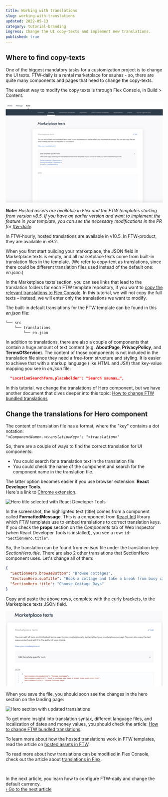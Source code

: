 ```yaml
---
title: Working with translations
slug: working-with-translations
updated: 2022-05-13
category: tutorial-branding
ingress: Change the UI copy-texts and implement new translations.
published: true
---
```


## Where to find copy-texts

One of the biggest mandatory tasks for a customization project is to
change the UI texts. FTW-daily is a rental marketplace for saunas - so,
there are quite many components and pages that need to change the
copy-texts.

The easiest way to modify the copy texts is through Flex Console, in
Build > Content.

![Modify marketplace texts](./translation_start.png)

_**Note:** Hosted assets are available in Flex and the FTW templates
starting from version v8.5. If you have an earlier version and want to
implement the feature in your template, you can see the necessary
modifications in the PR for [ftw-daily](https://github.com/sharetribe/ftw-daily/pull/1510)._

<extrainfo title="FTW-hourly and FTW-product versions with hosted translations">
In FTW-hourly, hosted translations are available in v10.5. In FTW-product, they are available in v9.2.
</extrainfo>

When you first start building your marketplace, the JSON field in
Marketplace texts is empty, and all marketplace texts come from built-in
translation files in the template. (We refer to copy-text as
translations, since there could be different translation files used
instead of the default one: _en.json_.)

In the Marketplace texts section, you can see links that lead to the
translation folders for each FTW template repository, if you want to
[copy the relevant translations to Flex Console](/concepts/translations/#how-translations-are-handled-in-flex).
In this tutorial, we will not copy the full texts – instead, we will
enter only the translations we want to modify.

The built-in default translations for the FTW template can be found in
this _en.json_ file:

```shell
└── src
    └── translations
        └── en.json
```

In addition to translations, there are also a couple of components that
contain a huge amount of text content (e.g. **AboutPage**,
**PrivacyPolicy**, and **TermsOfService**). The content of those
components is not included in the translation file since they need a
free-form structure and styling. It is easier to achieve that with a
markup language (like HTML and JSX) than key-value mapping you see in
_en.json_ file:

```json
  "LocationSearchForm.placeholder": "Search saunas…",
```

In this tutorial, we change the translations of Hero component, but we
have another document that dives deeper into this topic:
[How to change FTW bundled translations](/ftw/how-to-change-ftw-bundled-translations/)

## Change the translations for Hero component

The content of translation file has a format, where the "key" contains a
dot notation:<br />
_`"<ComponentName>.<translationKey>": "<translation>"`_

So, there are a couple of ways to find the correct translation for UI
components:

- You could search for a translation text in the translation file
- You could check the name of the component and search for the component
  name in the translation file.

The latter option becomes easier if you use browser extension: **React
Developer Tools**.<br /> Here's a link to
[Chrome extension](https://chrome.google.com/webstore/search/React%20Developer%20Tools?hl=en).

![Hero title selected with React Developer Tools](./react-devtools.png)

In the screenshot, the highlighted text (title) comes from a component
called **FormattedMessage**. This is a component from
[React Intl](https://github.com/formatjs/react-intl) library which FTW
templates use to embed translations to correct translation keys. If you
check the **props** section on the _Components_ tab of Web Inspector
(when React Developer Tools is installed), you see a row:
`id: "SectionHero.title"`.

So, the translation can be found from _en.json_ file under the
translation key: _SectionHero.title_. There are also 2 other
translations that SectionHero component uses. Let's change all of them:

```json
{
  "SectionHero.browseButton": "Browse cottages",
  "SectionHero.subTitle": "Book a cottage and take a break from busy city life",
  "SectionHero.title": "Choose Cottage Days"
}
```

Copy and paste the above rows, complete with the curly brackets, to the
Marketplace texts JSON field.

![Modified SectionHero translations in Console](./tutorial_translations.png)

When you save the file, you should soon see the changes in the hero
section on the landing page:

![Hero section with updated translations](./hero-with-updated-translations.png)

To get more insight into translation syntax, different language files,
and localization of dates and money values, you should check the
article:
[How to change FTW bundled translations](/ftw/how-to-change-ftw-bundled-translations/).

To learn more about how the hosted translations work in FTW templates,
read the article on [hosted assets in FTW](/ftw/hosted-translations/).

To read more about how translations can be modified in Flex Console,
check out the article about
[translations in Flex](/concepts/translations/).

<br />

In the next article, you learn how to configure FTW-daily and change the
default currency.<br />
[› Go to the next article](/tutorial/configurations/)
